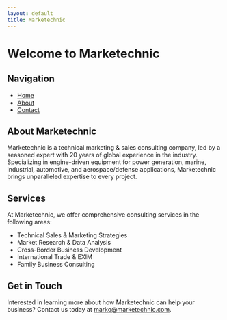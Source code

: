 ```yaml
---
layout: default
title: Marketechnic
---
```


# Welcome to Marketechnic

## Navigation

- [Home](index.md)
- [About](about.md)
- [Contact](contact.md)

## About Marketechnic

Marketechnic is a technical marketing & sales consulting company, led by a seasoned expert with 20 years of global experience in the industry. Specializing in engine-driven equipment for power generation, marine, industrial, automotive, and aerospace/defense applications, Marketechnic brings unparalleled expertise to every project.

## Services

At Marketechnic, we offer comprehensive consulting services in the following areas:
- Technical Sales & Marketing Strategies
- Market Research & Data Analysis
- Cross-Border Business Development
- International Trade & EXIM
- Family Business Consulting

## Get in Touch

Interested in learning more about how Marketechnic can help your business? Contact us today at [marko@marketechnic.com](mailto:marko@marketechnic.com).

